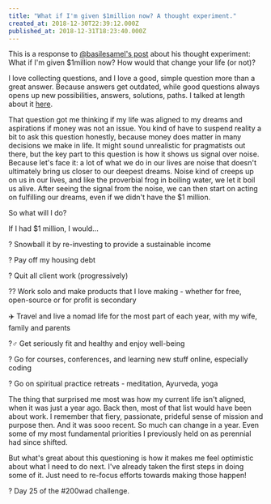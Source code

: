 ```yaml
---
title: "What if I'm given $1million now? A thought experiment."
created_at: 2018-12-30T22:39:12.000Z
published_at: 2018-12-31T18:23:40.000Z
---
```

This is a response to [@basilesamel's post](https://200wordsaday.com/words/the-1-million-dollars-thought-experiment-13075c234db740e2e) about his thought experiment: What if I'm given $1million now? How would that change your life (or not)?

  

I love collecting questions, and I love a good, simple question more than a great answer. Because answers get outdated, while good questions always opens up new possibilities, answers, solutions, paths. I talked at length about it [here](https://200wordsaday.com/words/new-year-questions-for-2019-3725c0b3b34c39bd).

  

That question got me thinking if my life was aligned to my dreams and aspirations if money was not an issue. You kind of have to suspend reality a bit to ask this question honestly, because money does matter in many decisions we make in life. It might sound unrealistic for pragmatists out there, but the key part to this question is how it shows us signal over noise. Because let's face it: a lot of what we do in our lives are noise that doesn't ultimately bring us closer to our deepest dreams. Noise kind of creeps up on us in our lives, and like the proverbial frog in boiling water, we let it boil us alive. After seeing the signal from the noise, we can then start on acting on fulfilling our dreams, even if we didn't have the $1 million.  

  

So what will I do? 

  

If I had $1 million, I would...

? Snowball it by re-investing to provide a sustainable income  

? Pay off my housing debt

? Quit all client work (progressively)

?‍? Work solo and make products that I love making - whether for free, open-source or for profit is secondary

✈️ Travel and live a nomad life for the most part of each year, with my wife, family and parents

?️‍♂️ Get seriously fit and healthy and enjoy well-being

? Go for courses, conferences, and learning new stuff online, especially coding

? Go on spiritual practice retreats - meditation, Ayurveda, yoga

  

The thing that surprised me most was how my current life isn't aligned, when it was just a year ago. Back then, most of that list would have been about work. I remember that fiery, passionate, prideful sense of mission and purpose then. And it was sooo recent. So much can change in a year. Even some of my most fundamental priorities I previously held on as perennial had since shifted.

  

But what's great about this questioning is how it makes me feel optimistic about what I need to do next. I've already taken the first steps in doing some of it. Just need to re-focus efforts towards making those happen!

  

? Day 25 of the #200wad challenge.
